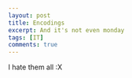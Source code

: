 ```yaml
---
layout: post
title: Encodings
excerpt: And it's not even monday
tags: [IT]
comments: true
---
```



I hate them all :X
